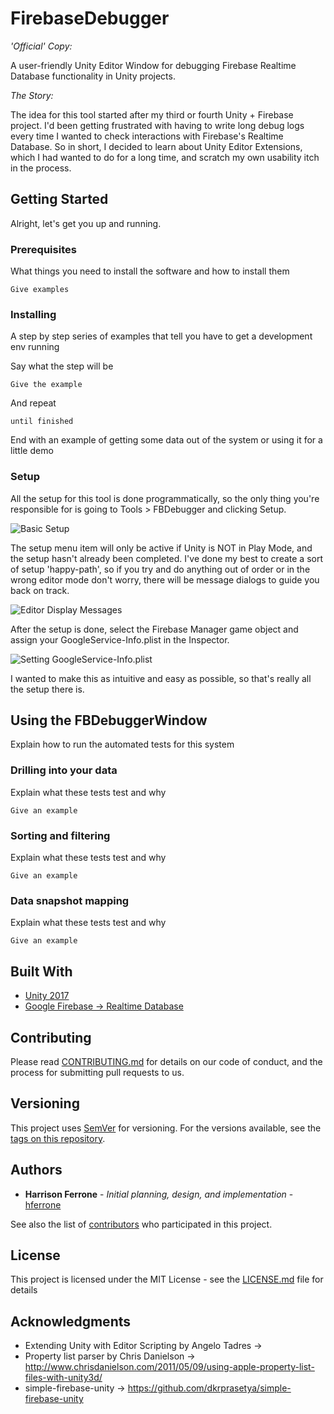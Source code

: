 # FirebaseDebugger
*'Official' Copy:* 

A user-friendly Unity Editor Window for debugging Firebase Realtime Database functionality in Unity projects.

*The Story:* 

The idea for this tool started after my third or fourth Unity + Firebase project. I'd been getting frustrated with having to write long debug logs every time I wanted to check interactions with Firebase's Realtime Database. So in short, I decided to learn about Unity Editor Extensions, which I had wanted to do for a long time, and scratch my own usability itch in the process.

## Getting Started

Alright, let's get you up and running.

### Prerequisites

What things you need to install the software and how to install them

```
Give examples
```

### Installing

A step by step series of examples that tell you have to get a development env running

Say what the step will be

```
Give the example
```

And repeat

```
until finished
```

End with an example of getting some data out of the system or using it for a little demo

### Setup

All the setup for this tool is done programmatically, so the only thing you're responsible for is going to Tools > FBDebugger and clicking Setup. 


![Basic Setup](https://user-images.githubusercontent.com/8218795/37569699-6214c5be-2ae6-11e8-829e-99980a40eae7.png)


The setup menu item will only be active if Unity is NOT in Play Mode, and the setup hasn't already been completed. I've done my best to create a sort of setup 'happy-path', so if you try and do anything out of order or in the wrong editor mode don't worry, there will be message dialogs to guide you back on track.


![Editor Display Messages](https://user-images.githubusercontent.com/8218795/37569700-6860128e-2ae6-11e8-8c2f-42846a138c79.png)


After the setup is done, select the Firebase Manager game object and assign your GoogleService-Info.plist in the Inspector.


![Setting GoogleService-Info.plist](https://user-images.githubusercontent.com/8218795/37569738-e6417508-2ae6-11e8-87f2-3b411d657372.png)


I wanted to make this as intuitive and easy as possible, so that's really all the setup there is.

## Using the FBDebuggerWindow

Explain how to run the automated tests for this system

### Drilling into your data

Explain what these tests test and why

```
Give an example
```

### Sorting and filtering

Explain what these tests test and why

```
Give an example
```

### Data snapshot mapping

Explain what these tests test and why

```
Give an example
```

## Built With

* [Unity 2017](https://unity3d.com/)
* [Google Firebase -> Realtime Database](https://firebase.google.com/docs/database/unity/start)

## Contributing

Please read [CONTRIBUTING.md](https://gist.github.com/PurpleBooth/b24679402957c63ec426) for details on our code of conduct, and the process for submitting pull requests to us.

## Versioning

This project uses [SemVer](http://semver.org/) for versioning. For the versions available, see the [tags on this repository](https://github.com/your/project/tags). 

## Authors

* **Harrison Ferrone** - *Initial planning, design, and implementation* - [hferrone](https://github.com/hferrone)

See also the list of [contributors](https://github.com/your/project/contributors) who participated in this project.

## License

This project is licensed under the MIT License - see the [LICENSE.md](LICENSE.md) file for details

## Acknowledgments

* Extending Unity with Editor Scripting by Angelo Tadres -> 
* Property list parser by Chris Danielson -> http://www.chrisdanielson.com/2011/05/09/using-apple-property-list-files-with-unity3d/
* simple-firebase-unity -> https://github.com/dkrprasetya/simple-firebase-unity
